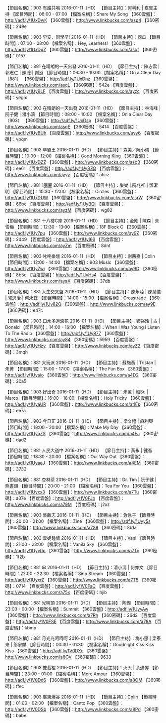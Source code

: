 【節目名稱】：903 有誰共鳴 2016-01-11（HD）
【節目主持】：何利利 | 嘉賓主持
【節目時間】：06:00 - 07:00
【檔案名稱】：Share My Song
【360雲盤】：http://adf.ly/1UxDwK
【360雲盤】：http://www.linkbucks.com/asp4
【360密碼】：249e

【節目名稱】：903 早安，同學早! 2016-01-11（HD）
【節目主持】：西瓜
【節目時間】：07:00 - 08:00
【檔案名稱】：Hey, Learners!
【360雲盤】：http://adf.ly/1UxDgZ
【360雲盤】：http://www.linkbucks.com/asqf
【360密碼】：0157

【節目名稱】：881 在晴朗的一天出發 2016-01-11（HD）
【節目主持】：陳志雲 | 郭志仁 | 陳聰 | 謝遜
【節目時間】：06:30 - 10:00
【檔案名稱】：On a Clear Day（881）
【360雲盤】：http://adf.ly/1UxDnz
【360雲盤】：http://www.linkbucks.com/asqL
【360密碼】：542e
【百度雲盤】：http://adf.ly/1UyBLF
【百度雲盤】：http://www.linkbucks.com/ayzc
【百度密碼】：yegm

【節目名稱】：903 在晴朗的一天出發 2016-01-11（HD）
【節目主持】：林海峰 | 阮子健 | 潘小濤
【節目時間】：08:00 - 10:00
【檔案名稱】：On a Clear Day（903）
【360雲盤】：http://adf.ly/1UxDsp
【360雲盤】：http://www.linkbucks.com/asqE
【360密碼】：5414
【百度雲盤】：http://adf.ly/1UyBUh
【百度雲盤】：http://www.linkbucks.com/ayy6
【百度密碼】：vpqm

【節目名稱】：903 早霸王 2016-01-11（HD）
【節目主持】：森美／阮小儀
【節目時間】：10:00 - 12:00
【檔案名稱】：Good Morning King
【360雲盤】：http://adf.ly/1UxDZZ
【360雲盤】：http://www.linkbucks.com/asq3
【360密碼】：ee61
【百度雲盤】：http://adf.ly/1UyBZQ
【百度雲盤】：http://www.linkbucks.com/ayyy
【百度密碼】：ahcz

【節目名稱】：881 1圈圈 2016-01-11（HD）
【節目主持】：樂樂 | 阮兆祥 | 鄧潔明
【節目時間】：10:30 - 12:00
【檔案名稱】：Circles
【360雲盤】：http://adf.ly/1UxDUW
【360雲盤】：http://www.linkbucks.com/asrW
【360密碼】：66bc
【百度雲盤】：http://adf.ly/1UyBQl
【百度雲盤】：http://www.linkbucks.com/ayzM
【百度密碼】：wg82

【節目名稱】：881 十八樓C座 2016-01-11（HD）
【節目主持】：金剛 | 陳森 | 朱雪梅
【節目時間】：12:30 - 13:00
【檔案名稱】：18F Block C
【360雲盤】：http://adf.ly/1Uy7pu
【360雲盤】：http://www.linkbucks.com/ay9Z
【360密碼】：2d49
【百度雲盤】：http://adf.ly/1UyI66
【百度雲盤】：http://www.linkbucks.com/ayZm
【百度密碼】：8dnt

【節目名稱】：903 叱咤樂壇 2016-01-11（HD）
【節目主持】：謝茜嘉 | Colin
【節目時間】：12:00 - 14:00
【檔案名稱】：903 Music
【360雲盤】：http://adf.ly/1Uy7wi
【360雲盤】：http://www.linkbucks.com/ay9O
【360密碼】：8b5c
【百度雲盤】：http://adf.ly/1UyHs4
【百度雲盤】：http://www.linkbucks.com/ayaX
【百度密碼】：37db

【節目名稱】：881 人生交叉盤 2016-01-11（HD）
【節目主持】：陳永陸 | 陳慧儀 | 郭思治 | 何永宜
【節目時間】：14:00 - 15:00
【檔案名稱】：Crosstrade
【360雲盤】：http://adf.ly/1Uy82Q
【360雲盤】：http://www.linkbucks.com/ay9E
【360密碼】：e47c


【節目名稱】：903 口水多過浪花 2016-01-11（HD）
【節目主持】：鄭裕玲 | 占 | Donald
【節目時間】：14:00 - 16:00
【檔案名稱】：When I Was Young I Listen To The Radio
【360雲盤】：http://adf.ly/1Uy877
【360雲盤】：http://www.linkbucks.com/ay84
【360密碼】：5959
【百度雲盤】：http://adf.ly/1UyHzy
【百度雲盤】：http://www.linkbucks.com/ayZ2
【百度密碼】：3mqh

【節目名稱】：881 大玩派 2016-01-11（HD）
【節目主持】：蘇施黃 | Tristan | 朱菁
【節目時間】：15:00 - 17:00
【檔案名稱】：The Fun Box
【360雲盤】：http://adf.ly/1Uyaio
【360雲盤】：http://www.linkbucks.com/a4D2
【360密碼】：20a5

【節目名稱】：903 好出奇 2016-01-11（HD）
【節目主持】：朱薰 | 細So | Marco
【節目時間】：16:00 - 18:00
【檔案名稱】：Holy Tricky
【360雲盤】：http://adf.ly/1UyaUR
【360雲盤】：http://www.linkbucks.com/a4Es
【360密碼】：ee7a

【節目名稱】：903 今日正 2016-01-11（HD）
【節目主持】：梁文禮 | 麻利亞
【節目時間】：18:00 - 20:00
【檔案名稱】：Make My Day
【360雲盤】：http://adf.ly/1UyaZS
【360雲盤】：http://www.linkbucks.com/a4Ea
【360密碼】：dad2

【節目名稱】：881 人民大道中 2016-01-11（HD）
【節目主持】：黃永 | 健吾
【節目時間】：18:30 - 20:00
【檔案名稱】：Our Way Out
【360雲盤】：http://adf.ly/1UyaeJ
【360雲盤】：http://www.linkbucks.com/a4EM
【360密碼】：3733

【節目名稱】：881 杏林茶 2016-01-11（HD）
【節目主持】：Dr. Tim | 阮子健 | 熊書頤
【節目時間】：20:00 - 21:00
【檔案名稱】：Tea For You
【360雲盤】：http://adf.ly/1Uyxx3
【360雲盤】：http://www.linkbucks.com/a7Tu
【360密碼】：a37e
【百度雲盤】：http://adf.ly/1V0FJb
【百度雲盤】：http://www.linkbucks.com/a79M
【百度密碼】：j2xz

【節目名稱】：903 集雜志 2016-01-11（HD）
【節目主持】：急急子
【節目時間】：20:00 - 21:00
【檔案名稱】：Zine
【360雲盤】：http://adf.ly/1Uyy5s
【360雲盤】：http://www.linkbucks.com/a7S9
【360密碼】：3b1a

【節目名稱】：903 雲妮鍾情 2016-01-11（HD）
【節目主持】：Vani
【節目時間】：21:00 - 23:00
【檔案名稱】：Vanila Sky
【360雲盤】：http://adf.ly/1Uyy0p
【360雲盤】：http://www.linkbucks.com/a7Tc
【360密碼】：1f2b

【節目名稱】：881 串 2016-01-11（HD）
【節目主持】：潘小濤 | 何亦文
【節目時間】：22:00 - 22:30
【檔案名稱】：Sino Stream
【360雲盤】：http://adf.ly/1UyxrZ
【360雲盤】：http://www.linkbucks.com/a7T5
【360密碼】：0714
【百度雲盤】：http://adf.ly/1V0FaC
【百度雲盤】：http://www.linkbucks.com/a75x
【百度密碼】：hjib

【節目名稱】：881 光明頂 2016-01-11（HD）
【節目主持】：陶傑
【節目時間】：23:00 - 00:00
【檔案名稱】：Summit
【360雲盤】：http://adf.ly/1UyyAw
【360雲盤】：http://www.linkbucks.com/a7Rh
【360密碼】：26d2
【百度雲盤】：http://adf.ly/1V0FSE
【百度雲盤】：http://www.linkbucks.com/a78A
【百度密碼】：kbmp

【節目名稱】：881 月光光呵呵呵 2016-01-11（HD）
【節目主持】：梅小惠 | 梁泰來 | 鄔家麟
【節目時間】：00:30 - 01:30
【檔案名稱】：Goodnight Kiss Kiss Kiss
【360雲盤】：http://adf.ly/1V0DXo
【360雲盤】：http://www.linkbucks.com/a8OV
【360密碼】：9633

【節目名稱】：903 雙截棍 2016-01-11（HD）
【節目主持】：火火 | 余迪偉
【節目時間】：23:00 - 01:00
【檔案名稱】：More Amour
【360雲盤】：http://adf.ly/1V0Dd6
【360雲盤】：http://www.linkbucks.com/a8OM
【360密碼】：ffec

【節目名稱】：903 廣東爆谷 2016-01-11（HD）
【節目主持】：Colin
【節目時間】：01:00 - 02:00
【檔案名稱】：Canto Pop
【360雲盤】：http://adf.ly/1V0DSb
【360雲盤】：http://www.linkbucks.com/a8Pd
【360密碼】：babe
